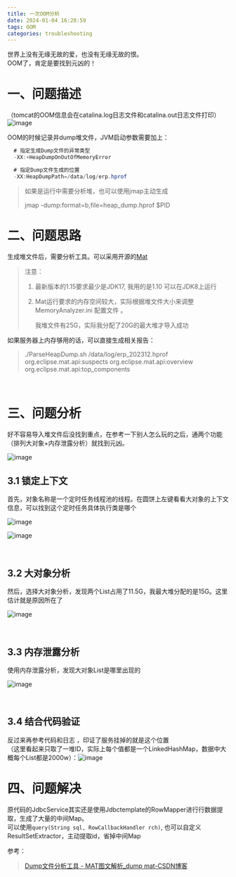 ```yaml
---
title: 一次OOM分析
date: 2024-01-04 16:28:59
tags: OOM
categories: troubleshooting
---
```

世界上没有无缘无故的爱，也没有无缘无故的恨。  
OOM了，肯定是要找到元凶的！
<!--more-->

# 一、问题描述
（tomcat的OOM信息会在catalina.log日志文件和catalina.out日志文件打印）
​![image](/images/assets/image-20240104152220-2izpt7h.png)​


OOM的时候记录并dump堆文件，JVM启动参数需要加上：
```java
  # 指定生成Dump文件的异常类型
  -XX:+HeapDumpOnOutOfMemoryError

  # 指定Dump文件生成的位置
  -XX:HeapDumpPath=/data/log/erp.hprof
```

> 如果是运行中需要分析堆，也可以使用jmap主动生成
>
> jmap -dump:format=b,file=heap_dump.hprof  $PID

# 二、问题思路
生成堆文件后，需要分析工具。可以采用开源的[Mat](https://eclipse.dev/mat/previousReleases.php)

> 注意：
>
> 1. 最新版本的1.15要求最少是JDK17, 我用的是1.10 可以在JDK8上运行
> 2. Mat运行要求的内存空间较大，实际根据堆文件大小来调整 MemoryAnalyzer.ini 配置文件 。
>
>     我堆文件有25G，实际我分配了20G的最大堆才导入成功

如果服务器上内存够用的话，可以直接生成相关报告：

> ./ParseHeapDump.sh /data/log/erp_202312.hprof   org.eclipse.mat.api:suspects  org.eclipse.mat.api:overview   org.eclipse.mat.api:top_components

‍
# 三、问题分析
好不容易导入堆文件后没找到重点，在参考一下别人怎么玩的之后，通两个功能（排列大对象+内存泄露分析）就找到元凶。  

​![image](/images/assets/image-20240104154329-g9hnw90.png)​


## 3.1 锁定上下文
首先，对象名称是一个定时任务线程池的线程。在圆饼上左键看看大对象的上下文信息，可以找到这个定时任务具体执行类是哪个

​![image](/images/assets/image-20240104155246-fieh1f7.png)​

​![image](/images/assets/image-20240104160611-xmslynf.png)​

‍
## 3.2 大对象分析
然后，选择大对象分析，发现两个List占用了11.5G，我最大堆分配的是15G。这里估计就是原因所在了

​![image](/images/assets/image-20240104155650-95jxrin.png)​

‍
## 3.3 内存泄露分析
使用内存泄露分析，发现大对象List是哪里出现的

​![image](/images/assets/image-20240104160141-n1db8go.png)​

‍
## 3.4 结合代码验证
反过来再参考代码和日志 ，印证了服务挂掉的就是这个位置  
（这里看起来只取了一堆ID，实际上每个值都是一个LinkedHashMap，数据中大概每个List都是2000w）：
​![image](/images/assets/image-20240104155916-dw9zsud.png)​


# 四、问题解决
原代码的JdbcService其实还是使用Jdbctemplate的RowMapper进行行数据提取，生成了大量的中间Map。  
可以使用`query(String sql, RowCallbackHandler rch)`, 也可以自定义ResultSetExtractor，主动提取id，省掉中间Map

参考：
> [Dump文件分析工具 - MAT图文解析_dump mat-CSDN博客](https://blog.csdn.net/F1004145107/article/details/106365672)

‍
